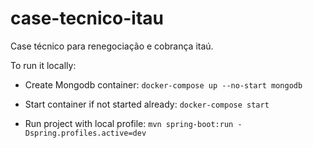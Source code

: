 # case-tecnico-itau
Case técnico para renegociação e cobrança itaú.

To run it locally:
- Create Mongodb container:
```docker-compose up --no-start mongodb```

- Start container if not started already:
```docker-compose start```

- Run project with local profile:
```mvn spring-boot:run -Dspring.profiles.active=dev```
